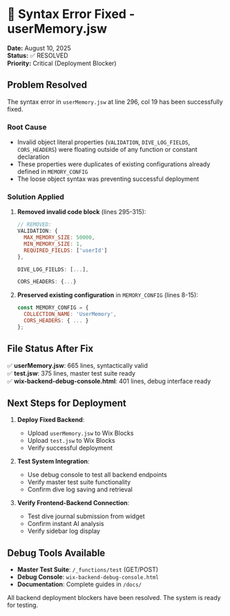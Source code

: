 # 🔧 Syntax Error Fixed - userMemory.jsw

**Date:** August 10, 2025  
**Status:** ✅ RESOLVED  
**Priority:** Critical (Deployment Blocker)

## Problem Resolved

The syntax error in `userMemory.jsw` at line 296, col 19 has been successfully fixed.

### Root Cause

- Invalid object literal properties (`VALIDATION`, `DIVE_LOG_FIELDS`, `CORS_HEADERS`) were floating outside of any function or constant declaration
- These properties were duplicates of existing configurations already defined in `MEMORY_CONFIG`
- The loose object syntax was preventing successful deployment

### Solution Applied

1. **Removed invalid code block** (lines 295-315):

   ```javascript
   // REMOVED:
   VALIDATION: {
     MAX_MEMORY_SIZE: 50000,
     MIN_MEMORY_SIZE: 1,
     REQUIRED_FIELDS: ['userId']
   },

   DIVE_LOG_FIELDS: [...],

   CORS_HEADERS: {...}
   ```

2. **Preserved existing configuration** in `MEMORY_CONFIG` (lines 8-15):
   ```javascript
   const MEMORY_CONFIG = {
     COLLECTION_NAME: 'UserMemory',
     CORS_HEADERS: { ... }
   };
   ```

## File Status After Fix

✅ **userMemory.jsw**: 665 lines, syntactically valid  
✅ **test.jsw**: 375 lines, master test suite ready  
✅ **wix-backend-debug-console.html**: 401 lines, debug interface ready

## Next Steps for Deployment

1. **Deploy Fixed Backend**:
   - Upload `userMemory.jsw` to Wix Blocks
   - Upload `test.jsw` to Wix Blocks
   - Verify successful deployment

2. **Test System Integration**:
   - Use debug console to test all backend endpoints
   - Verify master test suite functionality
   - Confirm dive log saving and retrieval

3. **Verify Frontend-Backend Connection**:
   - Test dive journal submission from widget
   - Confirm instant AI analysis
   - Verify sidebar log display

## Debug Tools Available

- **Master Test Suite**: `/_functions/test` (GET/POST)
- **Debug Console**: `wix-backend-debug-console.html`
- **Documentation**: Complete guides in `/docs/`

All backend deployment blockers have been resolved. The system is ready for testing.
